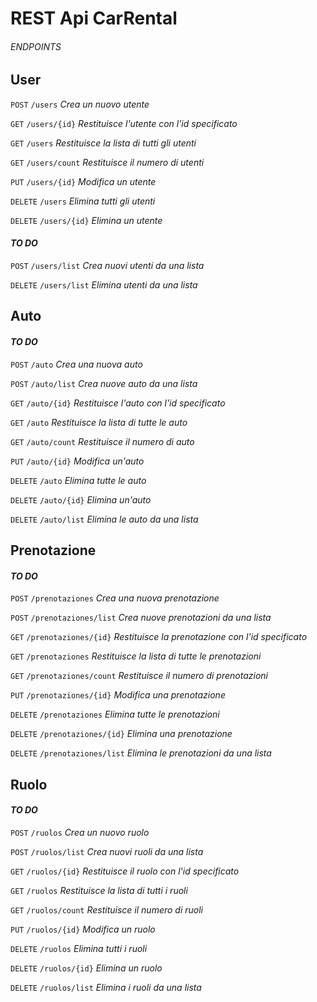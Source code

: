 # REST Api CarRental

###### ENDPOINTS

## User

`POST` `/users` _Crea un nuovo utente_

`GET` `/users/{id}` _Restituisce l'utente con l'id specificato_

`GET` `/users` _Restituisce la lista di tutti gli utenti_

`GET` `/users/count` _Restituisce il numero di utenti_

`PUT` `/users/{id}` _Modifica un utente_

`DELETE` `/users` _Elimina tutti gli utenti_

`DELETE` `/users/{id}` _Elimina un utente_

#### _TO DO_

`POST` `/users/list` _Crea nuovi utenti da una lista_

`DELETE` `/users/list` _Elimina utenti da una lista_

## Auto
#### _TO DO_

`POST` `/auto` _Crea una nuova auto_

`POST` `/auto/list` _Crea nuove auto da una lista_

`GET` `/auto/{id}` _Restituisce l'auto con l'id specificato_

`GET` `/auto` _Restituisce la lista di tutte le auto_

`GET` `/auto/count` _Restituisce il numero di auto_

`PUT` `/auto/{id}` _Modifica un'auto_

`DELETE` `/auto` _Elimina tutte le auto_

`DELETE` `/auto/{id}` _Elimina un'auto_

`DELETE` `/auto/list` _Elimina le auto da una lista_

## Prenotazione
#### _TO DO_

`POST` `/prenotaziones` _Crea una nuova prenotazione_

`POST` `/prenotaziones/list` _Crea nuove prenotazioni da una lista_

`GET` `/prenotaziones/{id}` _Restituisce la prenotazione con l'id specificato_

`GET` `/prenotaziones` _Restituisce la lista di tutte le prenotazioni_

`GET` `/prenotaziones/count` _Restituisce il numero di prenotazioni_

`PUT` `/prenotaziones/{id}` _Modifica una prenotazione_

`DELETE` `/prenotaziones` _Elimina tutte le prenotazioni_

`DELETE` `/prenotaziones/{id}` _Elimina una prenotazione_

`DELETE` `/prenotaziones/list` _Elimina le prenotazioni da una lista_

## Ruolo  
#### _TO DO_

`POST` `/ruolos` _Crea un nuovo ruolo_

`POST` `/ruolos/list` _Crea nuovi ruoli da una lista_

`GET` `/ruolos/{id}` _Restituisce il ruolo con l'id specificato_

`GET` `/ruolos` _Restituisce la lista di tutti i ruoli_

`GET` `/ruolos/count` _Restituisce il numero di ruoli_

`PUT` `/ruolos/{id}` _Modifica un ruolo_

`DELETE` `/ruolos` _Elimina tutti i ruoli_

`DELETE` `/ruolos/{id}` _Elimina un ruolo_

`DELETE` `/ruolos/list` _Elimina i ruoli da una lista_

